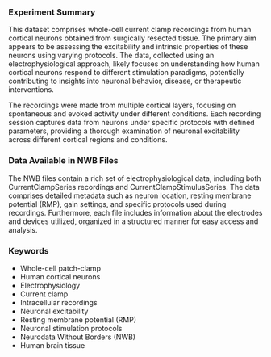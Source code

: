 ### Experiment Summary

This dataset comprises whole-cell current clamp recordings from human cortical neurons obtained from surgically resected tissue. The primary aim appears to be assessing the excitability and intrinsic properties of these neurons using varying protocols. The data, collected using an electrophysiological approach, likely focuses on understanding how human cortical neurons respond to different stimulation paradigms, potentially contributing to insights into neuronal behavior, disease, or therapeutic interventions.

The recordings were made from multiple cortical layers, focusing on spontaneous and evoked activity under different conditions. Each recording session captures data from neurons under specific protocols with defined parameters, providing a thorough examination of neuronal excitability across different cortical regions and conditions.

### Data Available in NWB Files

The NWB files contain a rich set of electrophysiological data, including both CurrentClampSeries recordings and CurrentClampStimulusSeries. The data comprises detailed metadata such as neuron location, resting membrane potential (RMP), gain settings, and specific protocols used during recordings. Furthermore, each file includes information about the electrodes and devices utilized, organized in a structured manner for easy access and analysis.

### Keywords
- Whole-cell patch-clamp
- Human cortical neurons
- Electrophysiology
- Current clamp
- Intracellular recordings
- Neuronal excitability
- Resting membrane potential (RMP)
- Neuronal stimulation protocols
- Neurodata Without Borders (NWB)
- Human brain tissue